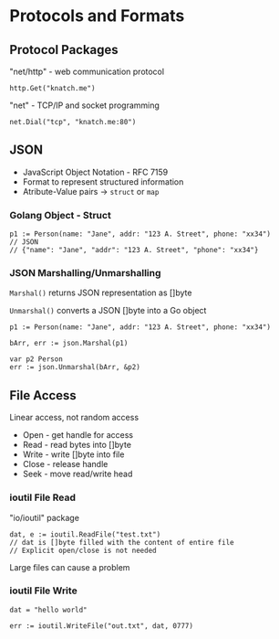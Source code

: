 # Protocols and Formats 

## Protocol Packages

"net/http" - web communication protocol
```golang
http.Get("knatch.me")
```

"net" - TCP/IP and socket programming
```golang
net.Dial("tcp", "knatch.me:80")
```

## JSON
- JavaScript Object Notation - RFC 7159
- Format to represent structured information
- Atribute-Value pairs -> `struct` or `map`

### Golang Object - Struct
```golang
p1 := Person(name: "Jane", addr: "123 A. Street", phone: "xx34")
// JSON
// {"name": "Jane", "addr": "123 A. Street", "phone": "xx34"}
```

### JSON Marshalling/Unmarshalling
`Marshal()` returns JSON representation as []byte

`Unmarshal()` converts a JSON []byte into a Go object
```golang
p1 := Person(name: "Jane", addr: "123 A. Street", phone: "xx34")

bArr, err := json.Marshal(p1)

var p2 Person
err := json.Unmarshal(bArr, &p2)
```


## File Access
Linear access, not random access
- Open - get handle for access
- Read - read bytes into []byte
- Write - write []byte into file
- Close - release handle
- Seek - move read/write head

### ioutil File Read
"io/ioutil" package
```golang
dat, e := ioutil.ReadFile("test.txt")
// dat is []byte filled with the content of entire file
// Explicit open/close is not needed
```
Large files can cause a problem

### ioutil File Write
```golang
dat = "hello world"

err := ioutil.WriteFile("out.txt", dat, 0777)
```